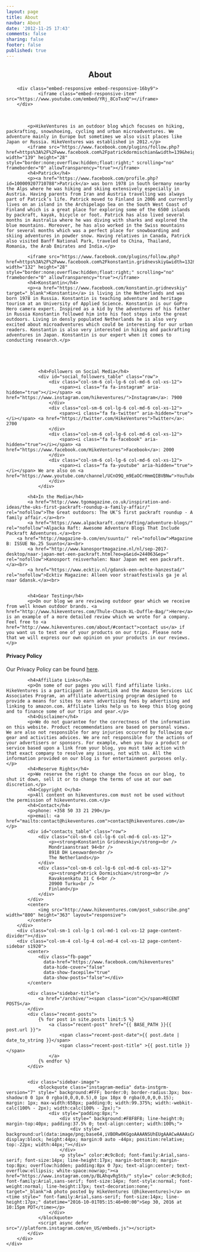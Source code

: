 ```yaml
---
layout: page
title: About
navbar: About
date: '2012-11-25 17:43'
comments: false
sharing: false
footer: false
published: true
---
```



<div class="my-fluid-container">
	<div class="row">
		<div class="col-lg-12">
			<center><h2 class="page-header">About</h2></center>
		</div>
    </div>
	<div class="row">
		<div class="col-sm-7 col-lg-7 col-md-7 col-xs-12 page-content-content">

		<div class="embed-responsive embed-responsive-16by9">
				<iframe class="embed-responsive-item" src="https://www.youtube.com/embed/YRj_8CoTxnQ"></iframe>
		</div>
<br>

			<p>HikeVentures is an outdoor blog which focuses on hiking, packrafting, snowshoeing, cycling and urban microadventures. We adventure mainly in Europe but sometimes we also visit places like Japan or Russia. HikeVentures was established in 2012.</p>
			<iframe src="https://www.facebook.com/plugins/follow.php?href=https%3A%2F%2Fwww.facebook.com%2Fpatrickdormischian&width=139&height=21&layout=button_count&size=large&show_faces=true&appId=582626375123567" width="139" height="28" style="border:none;overflow:hidden;float:right;" scrolling="no" frameborder="0" allowTransparency="true"></iframe>
			<h4>Patrick</h4>
			<p><a href="https://www.facebook.com/profile.php?id=100009207710788">Patrick</a> was born 1978 in South Germany nearby the Alps where he was hiking and skiing extensively especially in Austria. Having parents from Iran and Austria travelling was always part of Patrick’s life. Patrick moved to Finland in 2006 and currently lives on an island in the Archipelago Sea on the South West Coast of Finland which is a great place for exploring some of the 6500 islands by packraft, kayak, bicycle or foot. Patrick has also lived several months in Australia where he was diving with sharks and explored the blue mountains. Moreover, he has also worked in the Swiss mountains for several months which was a perfect place for snowboarding and skiing adventures in powder snow. Having relatives in Canada, Patrick also visited Banff National Park, traveled to China, Thailand, Romania, the Arab Emirates and India.</p>

			<iframe src="https://www.facebook.com/plugins/follow.php?href=https%3A%2F%2Fwww.facebook.com%2Fkonstantin.gridnevskiy&width=132&height=21&layout=button_count&size=large&show_faces=true&appId=582626375123567" width="132" height="28" style="border:none;overflow:hidden;float:right;" scrolling="no" frameborder="0" allowTransparency="true"></iframe>
			<h4>Konstantin</h4>
			<p><a href="https://www.facebook.com/konstantin.gridnevskiy" target="_blank">Konstantin</a> is living in the Netherlands and was born 1978 in Russia. Konstantin is teaching adventure and heritage tourism at an University of Applied Science. Konstantin is our GoPro Hero camera expert. Inspired as a kid by the adventures of his father in Russia Konstantin followed him into his foot steps into the great outdoors. Living in densly populated Netherlands he is also very excited about microadventures which could be interesting for our urban readers. Konstantin is also very interested in hiking and packrafting adventures in Japan. Konstantin is our expert when it comes to conducting research.</p>





				<h4>Followers on Social Media</h4>
				<div id="social_followers_table" class="row">
					<div class="col-sm-6 col-lg-6 col-md-6 col-xs-12">
						<span><i class="fa fa-instagram" aria-hidden="true"></i></span> <a href="https://www.instagram.com/hikeventures/">Instagram</a>: 7900
					</div>
					<div class="col-sm-6 col-lg-6 col-md-6 col-xs-12">
						<span><i class="fa fa-twitter" aria-hidden="true"></i></span> <a href="https://twitter.com/HikeVentures">Twitter</a>: 2700
					</div>
					<div class="col-sm-6 col-lg-6 col-md-6 col-xs-12">
						<span><i class="fa fa-facebook" aria-hidden="true"></i></span> <a href="https://www.facebook.com/HikeVentures">Facebook</a>: 2000
					</div>
					<div class="col-sm-6 col-lg-6 col-md-6 col-xs-12">
						<span><i class="fa fa-youtube" aria-hidden="true"></i></span> We are also on <a href="https://www.youtube.com/channel/UCnO9Q_m9EaOCrHmmQIBVBNw">YouTube</a>.
					</div>
				</div>

			<h4>In the Media</h4>
			<a href="http://www.tgomagazine.co.uk/inspiration-and-ideas/the-uks-first-packraft-roundup-a-family-affair/" rel="nofollow">The Great outdoors: The UK’S first packraft roundup - A family affair.</a><br>
			<a href="https://www.alpackaraft.com/rafting/adventure-blogs/" rel="nofollow">Alpacka Raft: Awesome Adventure Blogs That Include Packraft Adventures.</a><br>
		<a href="http://magazine-b.com/en/suunto/" rel="nofollow">Magazine B: ISSUE No.25 Suunto</a><br>
			<a href="http://www.kanosportmagazine.nl/nl/sep-2017-desktop/naar-japan-met-een-packraft.html?eo=p&eid=244063&ep=" rel="nofollow">Kanosport reisverhalen: Naar Japan met een packraft. </a><br>
			<a href="https://www.ecktiv.nl/gdansk-een-echte-hanzestad/" rel="nofollow">Ecktiv Magazine: Alleen voor straatfestivals ga je al naar Gdansk.</a><br>


			<h4>Gear Testing</h4>
			<p>On our blog we are reviewing outdoor gear which we receive from well known outdoor brands. <a href="http://www.hikeventures.com/Thule-Chasm-XL-Duffle-Bag/">Here</a> is an example of a more detailed review which we wrote for a company. Feel free to <a href="http://www.hikeventures.com/about/#contact">contact us</a> if you want us to test one of your products on our trips. Please note that we will express our own opinion on your products in our reviews.</p>


<h4>Privacy Policy</h4>
Our Privacy Policy can be found <a href="http://www.hikeventures.com/privacy/">here</a>.

			<h4>Affiliate Links</h4>
			<p>On some of our pages you will find affiliate links. HikeVentures is a participant in AvantLink and the Amazon Services LLC Associates Program, an affiliate advertising program designed to provide a means for sites to earn advertising fees by advertising and linking to amazon.com. Affiliate links help us to keep this blog going and to finance some of our trips and gear.</p>
			<h4>Disclaimer</h4>
			<p>We do not guarantee for the correctness of the information on this website. Product recommendations are based on personal views. We are also not responsible for any injuries occurred by following our gear and activities advices. We are not responsible for the actions of your advertisers or sponsors. For example, when you buy a product or service based upon a link from your blog, you must take action with that exact company to resolve any issues, not with us. All the information provided on our blog is for entertainment purposes only.</p>
			<h4>Reserve Rights</h4>
			<p>We reserve the right to change the focus on our blog, to shut it down, sell it or to change the terms of use at our own discretion.</p>
			<h4>Copyright ©</h4>
			<p>All content on hikeventures.com must not be used without the permission of hikeventures.com.</p>
			<h4>Contact</h4>
			<p>phone: +358 50 33 21 290</p>
			<p>email: <a href="mailto:contact@hikeventures.com">contact@hikeventures.com</a></p>
			<div id="contacts_table" class="row">
				<div class="col-sm-6 col-lg-6 col-md-6 col-xs-12">
					<p><strong>Konstantin Gridnevskiy</strong><br />
					Mondriaanstraat 94<br />
					8918 DH Leeuwarden<br />
					The Netherlands</p>
				</div>
				<div class="col-sm-6 col-lg-6 col-md-6 col-xs-12">
					<p><strong>Patrick Dormischian</strong><br />
					Ravaksenkatu 31 C 6<br />
					20900 Turku<br />
					Finland</p>
				</div>
			</div>
			<center>
				<img src="http://www.hikeventures.com/post_subscribe.png" width="800" height="363" layout="responsive">
			</center>
		</div>
	    <div class="col-sm-1 col-lg-1 col-md-1 col-xs-12 page-content-divider"></div>
	    <div class="col-sm-4 col-lg-4 col-md-4 col-xs-12 page-content-sidebar s1920">
			<center>
				<div class="fb-page"
				  data-href="https://www.facebook.com/hikeventures"
				  data-hide-cover="false"
				  data-show-facepile="true"
				  data-show-posts="false"></div>
			</center>

	        <div class="sidebar-title">
				<a href="/archive/"><span class="icon"></span>RECENT POSTS</a>
			</div>
			<div class="recent-posts">
	            {% for post in site.posts limit:5 %}
	                <a class="recent-post" href="{{ BASE_PATH }}{{ post.url }}">
	                    <span class="recent-post-date">{{ post.date | date_to_string }}</span>
	                    <span class="recent-post-title" >{{ post.title }}</span>
	                </a>
	            {% endfor %}
	        </div>


	        <div class="sidebar-image">
				<blockquote class="instagram-media" data-instgrm-version="7" style=" background:#FFF; border:0; border-radius:3px; box-shadow:0 0 1px 0 rgba(0,0,0,0.5),0 1px 10px 0 rgba(0,0,0,0.15); margin: 1px; max-width:658px; padding:0; width:99.375%; width:-webkit-calc(100% - 2px); width:calc(100% - 2px);">
					<div style="padding:8px;">
						<div style=" background:#F8F8F8; line-height:0; margin-top:40px; padding:37.5% 0; text-align:center; width:100%;">
							<div style=" background:url(data:image/png;base64,iVBORw0KGgoAAAANSUhEUgAAACwAAAAsCAMAAAApWqozAAAABGdBTUEAALGPC/xhBQAAAAFzUkdCAK7OHOkAAAAMUExURczMzPf399fX1+bm5mzY9AMAAADiSURBVDjLvZXbEsMgCES5/P8/t9FuRVCRmU73JWlzosgSIIZURCjo/ad+EQJJB4Hv8BFt+IDpQoCx1wjOSBFhh2XssxEIYn3ulI/6MNReE07UIWJEv8UEOWDS88LY97kqyTliJKKtuYBbruAyVh5wOHiXmpi5we58Ek028czwyuQdLKPG1Bkb4NnM+VeAnfHqn1k4+GPT6uGQcvu2h2OVuIf/gWUFyy8OWEpdyZSa3aVCqpVoVvzZZ2VTnn2wU8qzVjDDetO90GSy9mVLqtgYSy231MxrY6I2gGqjrTY0L8fxCxfCBbhWrsYYAAAAAElFTkSuQmCC); display:block; height:44px; margin:0 auto -44px; position:relative; top:-22px; width:44px;"></div>
						</div>
						<p style=" color:#c9c8cd; font-family:Arial,sans-serif; font-size:14px; line-height:17px; margin-bottom:0; margin-top:8px; overflow:hidden; padding:8px 0 7px; text-align:center; text-overflow:ellipsis; white-space:nowrap;"><a href="https://www.instagram.com/p/BLAhqvRg5tb/" style=" color:#c9c8cd; font-family:Arial,sans-serif; font-size:14px; font-style:normal; font-weight:normal; line-height:17px; text-decoration:none;" target="_blank">A photo posted by HikeVentures (@hikeventures)</a> on <time style=" font-family:Arial,sans-serif; font-size:14px; line-height:17px;" datetime="2016-10-01T05:15:46+00:00">Sep 30, 2016 at 10:15pm PDT</time></p>
					</div>
				</blockquote>
				<script async defer src="//platform.instagram.com/en_US/embeds.js"></script>
	        </div>
	    </div>
	</div>
</div>
